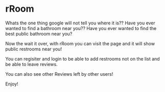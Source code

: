 # rRoom
Whats the one thing google will not tell you where it is??
Have you ever wanted to find a bathroom near you??
Have you ever wanted to find the best public bathroom near you?

Now the wait it over, with rRoom you can visit the page and it will show public restrooms near you!

You can regisiter and login to be able to add restrooms not on the list and be able to leave reviews.

You can also see other Reviews left by other users!

Enjoy!
